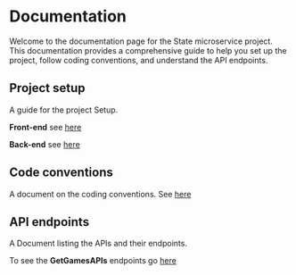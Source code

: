 # Documentation

Welcome to the documentation page for the State microservice project. This documentation provides a comprehensive guide to help you set up the project, follow coding conventions, and understand the API endpoints.

## Project setup
A guide for the project Setup.

**Front-end** see [here](https://github.com/Phantom-works/Documentation/blob/main/Project%20Setup%20Front-end.md)

**Back-end** see [here](https://github.com/Phantom-works/Documentation/blob/main/Project%20Setup%20Back-end.md)

## Code conventions
A document on the coding conventions.
See [here](https://github.com/Phantom-works/Documentation/blob/main/Coding%20conventions.md)

## API endpoints
A Document listing the APIs and their endpoints.

To see the **GetGamesAPIs** endpoints go [here]()
